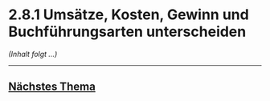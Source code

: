 # 2.8.1 Umsätze, Kosten, Gewinn und Buchführungsarten unterscheiden

*(Inhalt folgt ...)*


---

## [Nächstes Thema](./2.8.2_Angebote_fuer_Arbeitsplatzsysteme_und_Dienstleistungen_erstellen.md)